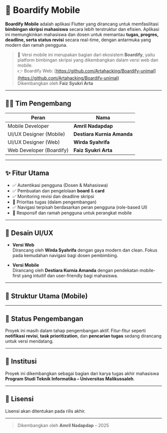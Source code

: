 # 📱 Boardify Mobile

**Boardify Mobile** adalah aplikasi Flutter yang dirancang untuk memfasilitasi **bimbingan skripsi mahasiswa** secara lebih terstruktur dan efisien. Aplikasi ini memungkinkan mahasiswa dan dosen untuk memantau **tugas, progres, deadline, serta status revisi** secara real-time, dengan antarmuka yang modern dan ramah pengguna.

> 🔗 Versi mobile ini merupakan bagian dari ekosistem **Boardify**, yaitu platform bimbingan skripsi yang dikembangkan dalam versi web dan mobile.  
> 👉 Boardify Web: [https://github.com/Artahacking/Boardify-unimal](https://github.com/Artahacking/Boardify-unimal)  
> Dikembangkan oleh **Faiz Syukri Arta**

---

## 👨‍💻 Tim Pengembang

| Peran                      | Nama                          |
|---------------------------|-------------------------------|
| Mobile Developer          | **Amril Nadapdap**            |
| UI/UX Designer (Mobile)   | **Destiara Kurnia Amanda**    |
| UI/UX Designer (Web)      | **Wirda Syahrifa**            |
| Web Developer (Boardify)  | **Faiz Syukri Arta**          |

---

## ✨ Fitur Utama

- ✅ Autentikasi pengguna (Dosen & Mahasiswa)
- ✅ Pembuatan dan pengelolaan **board** & **card**
- ✅ Monitoring revisi dan deadline skripsi
- 🚧 Prioritas tugas (dalam pengembangan)
- ✅ Navigasi terpisah berdasarkan peran pengguna (role-based UI)
- 🚀 Responsif dan ramah pengguna untuk perangkat mobile

---

## 🎨 Desain UI/UX

- **Versi Web**  
  Dirancang oleh **Wirda Syahrifa** dengan gaya modern dan clean. Fokus pada kemudahan navigasi bagi dosen pembimbing.

- **Versi Mobile**  
  Dirancang oleh **Destiara Kurnia Amanda** dengan pendekatan mobile-first yang intuitif dan user-friendly bagi mahasiswa.

---

## 📂 Struktur Utama (Mobile)


---

## 🚧 Status Pengembangan

Proyek ini masih dalam tahap pengembangan aktif. Fitur-fitur seperti **notifikasi revisi**, **task prioritization**, dan **pencarian tugas** sedang dirancang untuk versi mendatang.

---

## 🏫 Institusi

Proyek ini dikembangkan sebagai bagian dari karya tugas akhir mahasiswa  
**Program Studi Teknik Informatika – Universitas Malikussaleh**.

---

## 📜 Lisensi

Lisensi akan ditentukan pada rilis akhir.

---

> Dikembangkan oleh **Amril Nadapdap** – 2025


